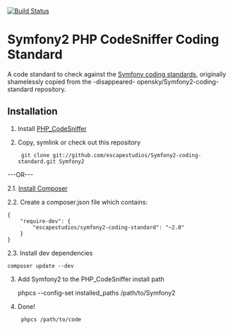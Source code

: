 [![Build Status](https://secure.travis-ci.org/escapestudios/Symfony2-coding-standard.png)](http://travis-ci.org/escapestudios/Symfony2-coding-standard)

Symfony2 PHP CodeSniffer Coding Standard
========================================

A code standard to check against the [Symfony coding standards](http://symfony.com/doc/current/contributing/code/standards.html), originally shamelessly copied from the -disappeared- opensky/Symfony2-coding-standard repository.

Installation
------------

1. Install [PHP_CodeSniffer](https://github.com/squizlabs/PHP_CodeSniffer)

2. Copy, symlink or check out this repository

        git clone git://github.com/escapestudios/Symfony2-coding-standard.git Symfony2

---OR---

2.1. [Install Composer](https://getcomposer.org/doc/00-intro.md)

2.2. Create a composer.json file which contains:

    {
        "require-dev": {
            "escapestudios/symfony2-coding-standard": "~2.0"
        }
    }

2.3. Install dev dependencies

    composer update --dev

3. Add Symfony2 to the PHP_CodeSniffer install path 

    phpcs --config-set installed_paths /path/to/Symfony2

4. Done!

        phpcs /path/to/code